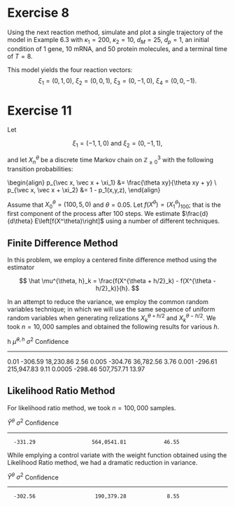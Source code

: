 # Exercise 8

Using the next reaction method, simulate and plot a single trajectory of the model in Example 6.3 with $\kappa_1 = 200$, $\kappa_2 = 10$, $d_M = 25$, $d_p = 1$, an initial condition of 1 gene, 10 mRNA, and 50 protein molecules, and a terminal time of $T = 8$.

This model yields the four reaction vectors:
$$
\xi_1 = (0,1,0),\ \xi_2 = (0,0,1),\ \xi_3 = (0,-1,0),\ \xi_4 = (0,0,-1).
$$

# Exercise 11

Let

$$
\xi_1 = (-1, 1, 0) \ \text{and}\ \xi_2 = (0, -1, 1),
$$

and let $X^\theta_n$ be a discrete time Markov chain on $\mathbb{Z}^3_{\geq 0}$ with the following transition probabilities:

\begin{align}
p_{\vec x, \vec x + \xi_1} &= \frac{\theta xy}{\theta xy + y} \\
p_{\vec x, \vec x + \xi_2} &= 1 - p_1(x,y,z),
\end{align}

Assume that $X^\theta_0 = (100, 5, 0)$ and $\theta = 0.05$.  Let $f(X^\theta) = \left(X^\theta_1\right)_{100}$; that is the first component of the process after 100 steps.  We estimate $\frac{d}{d\theta} E\left[f(X^\theta)\right]$ using a number of different techniques.

## Finite Difference Method

In this problem, we employ a centered finite difference method using the estimator

$$
\hat \mu^{\theta, h}_k
      = \frac{f(X^{\theta + h/2}_k) - f(X^{\theta - h/2}_k)}{h}.
$$

In an attempt to reduce the variance, we employ the common random variables technique; in which we will use the same sequence of uniform random variables when generating relizations $X^{\theta + h/2}_k$ and $X^{\theta - h/2}_k$.  We took $n = 10,000$ samples and obtained the following results for various $h$.


   h       $\hat \mu^{\theta, h}$        $\sigma^2$        Confidence
-------  --------------------------    ---------------    ------------
0.01      -306.59                         18,230.86          2.56
0.005     -304.76                         36,782.56          3.76
0.001     -296.61                        215,947.83          9.11
0.0005    -298.46                        507,757.71         13.97

## Likelihood Ratio Method

For likelihood ratio method, we took $n = 100,000$ samples.

   $\hat Y^{\theta}$            $\sigma^2$          Confidence
----------------------     ----------------     ----------------
      -331.29                  564,0541.81            46.55

While emplying a control variate with the weight function obtained using the Likelihood Ratio method, we had a dramatic reduction in variance.

  $\hat Y^\theta$              $\sigma^2$          Confidence
----------------------    ------------------    -----------------
      -302.56                   190,379.28             8.55